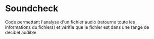 # Soundcheck

Code permettant l'analyse d'un fichier audio (retourne toute les informations du fichiers) et vérifie que le fichier est dans une range de decibel audible.
